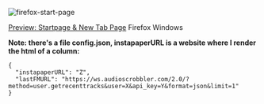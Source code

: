 ![firefox-start-page](https://user-images.githubusercontent.com/899183/199601403-d308c256-ffe9-4dc4-acd5-05670cd0e8b8.png)

[Preview: Startpage & New Tab Page](https://abstracted-war.surge.sh/) Firefox Windows

**Note: there's a file config.json, instapaperURL is a website where I render the html of a column:**

```
{
  "instapaperURL": "Z",
  "lastFMURL": "https://ws.audioscrobbler.com/2.0/?method=user.getrecenttracks&user=X&api_key=Y&format=json&limit=1"
}
```
